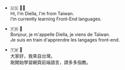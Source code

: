 - :us: :woman_astronaut: <br>
Hi, I’m Diella, I'm from Taiwan.<br>
I’m currently learning Front-End languages.

- :fr: :chicken: <br>
Bonjour, je m'appelle Diella, je viens de Taïwan. <br>
Je suis en train d'apprendre les langages front-end.

- :taiwan: :sauropod:<br>
大家好，我來自台灣。<br>
剛開始學習網頁前端語言，請多多指教。

<!---
diellatseng/diellatseng is a ✨ special ✨ repository because its `README.md` (this file) appears on your GitHub profile.
You can click the Preview link to take a look at your changes.
--->
